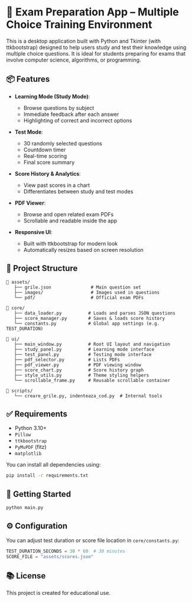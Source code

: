 # 🧠 Exam Preparation App – Multiple Choice Training Environment

This is a desktop application built with Python and Tkinter (with ttkbootstrap) designed to help users study and test their knowledge using multiple choice questions. It is ideal for students preparing for exams that involve computer science, algorithms, or programming.

## 📦 Features

- **Learning Mode (Study Mode)**:  
  - Browse questions by subject  
  - Immediate feedback after each answer  
  - Highlighting of correct and incorrect options  

- **Test Mode**:  
  - 30 randomly selected questions  
  - Countdown timer  
  - Real-time scoring  
  - Final score summary  

- **Score History & Analytics**:  
  - View past scores in a chart  
  - Differentiates between study and test modes  

- **PDF Viewer**:  
  - Browse and open related exam PDFs  
  - Scrollable and readable inside the app  

- **Responsive UI**:  
  - Built with ttkbootstrap for modern look  
  - Automatically resizes based on screen resolution

## 📁 Project Structure

```
📂 assets/
   ├── grile.json               # Main question set
   ├── images/                  # Images used in questions
   └── pdf/                     # Official exam PDFs

📂 core/
   ├── data_loader.py          # Loads and parses JSON questions
   ├── score_manager.py        # Saves & loads score history
   └── constants.py            # Global app settings (e.g. TEST_DURATION)

📂 ui/
   ├── main_window.py          # Root UI layout and navigation
   ├── study_panel.py          # Learning mode interface
   ├── test_panel.py           # Testing mode interface
   ├── pdf_selector.py         # Lists PDFs
   ├── pdf_viewer.py           # PDF viewing window
   ├── score_chart.py          # Score history graph
   ├── style_utils.py          # Theme styling helpers
   └── scrollable_frame.py     # Reusable scrollable container

📂 scripts/
   └── creare_grile.py, indenteaza_cod.py  # Internal tools
```

## ✅ Requirements

- Python 3.10+
- `Pillow`
- `ttkbootstrap`
- `PyMuPDF` (fitz)
- `matplotlib`

You can install all dependencies using:

```bash
pip install -r requirements.txt
```

## 🚀 Getting Started

```bash
python main.py
```

## ⚙️ Configuration

You can adjust test duration or score file location in `core/constants.py`:

```python
TEST_DURATION_SECONDS = 30 * 60  # 30 minutes
SCORE_FILE = "assets/scores.json"
```

## 📚 License

This project is created for educational use.
